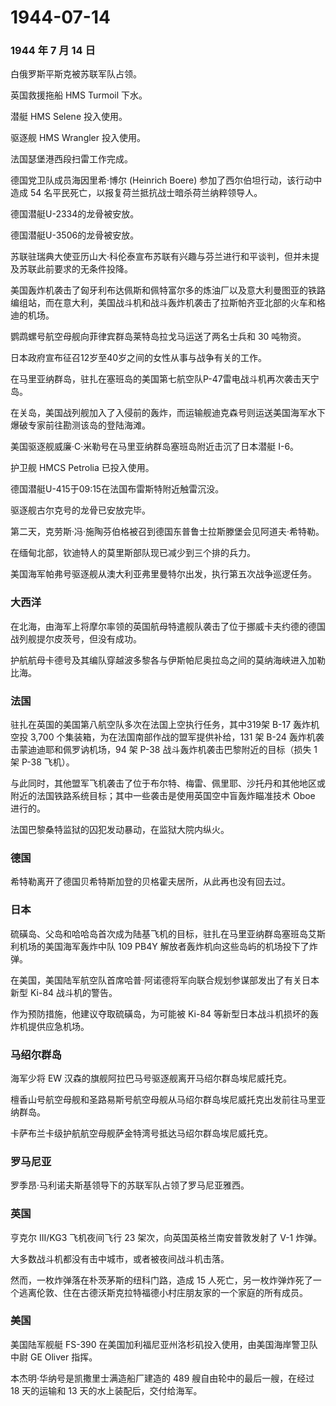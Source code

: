 # 1944-07-14

### 1944 年 7 月 14 日

白俄罗斯平斯克被苏联军队占领。

英国救援拖船 HMS Turmoil 下水。

潜艇 HMS Selene 投入使用。

驱逐舰 HMS Wrangler 投入使用。

法国瑟堡港西段扫雷工作完成。

德国党卫队成员海因里希·博尔 (Heinrich Boere)
参加了西尔伯坦行动，该行动中造成 54
名平民死亡，以报复荷兰抵抗战士暗杀荷兰纳粹领导人。

德国潜艇U-2334的龙骨被安放。

德国潜艇U-3506的龙骨被安放。

苏联驻瑞典大使亚历山大·科伦泰宣布苏联有兴趣与芬兰进行和平谈判，但并未提及苏联此前要求的无条件投降。

美国轰炸机袭击了匈牙利布达佩斯和佩特富尔多的炼油厂以及意大利曼图亚的铁路编组站，而在意大利，美国战斗机和战斗轰炸机袭击了拉斯帕齐亚北部的火车和格迪的机场。

鹦鹉螺号航空母舰向菲律宾群岛莱特岛拉戈马运送了两名士兵和 30 吨物资。

日本政府宣布征召12岁至40岁之间的女性从事与战争有关的工作。

在马里亚纳群岛，驻扎在塞班岛的美国第七航空队P-47雷电战斗机再次袭击天宁岛。

在关岛，美国战列舰加入了入侵前的轰炸，而运输舰迪克森号则运送美国海军水下爆破专家前往勘测该岛的登陆海滩。

美国驱逐舰威廉·C·米勒号在马里亚纳群岛塞班岛附近击沉了日本潜艇 I-6。

护卫舰 HMCS Petrolia 已投入使用。

德国潜艇U-415于09:15在法国布雷斯特附近触雷沉没。

驱逐舰古尔克号的龙骨已安放完毕。

第二天，克劳斯·冯·施陶芬伯格被召到德国东普鲁士拉斯滕堡会见阿道夫·希特勒。

在缅甸北部，钦迪特人的莫里斯部队现已减少到三个排的兵力。

美国海军帕弗号驱逐舰从澳大利亚弗里曼特尔出发，执行第五次战争巡逻任务。

### 大西洋

在北海，由海军上将摩尔率领的英国航母特遣舰队袭击了位于挪威卡夫约德的德国战列舰提尔皮茨号，但没有成功。

护航航母卡德号及其编队穿越波多黎各与伊斯帕尼奥拉岛之间的莫纳海峡进入加勒比海。

### 法国

驻扎在英国的美国第八航空队多次在法国上空执行任务，其中319架 B-17
轰炸机空投 3,700 个集装箱，为在法国南部作战的盟军提供补给，131 架 B-24
轰炸机袭击蒙迪迪耶和佩罗讷机场，94 架 P-38
战斗轰炸机袭击巴黎附近的目标（损失 1 架 P-38 飞机）。

与此同时，其他盟军飞机袭击了位于布尔特、梅雷、佩里耶、沙托丹和其他地区或附近的法国铁路系统目标；其中一些袭击是使用英国空中盲轰炸瞄准技术
Oboe 进行的。

法国巴黎桑特监狱的囚犯发动暴动，在监狱大院内纵火。

### 德国

希特勒离开了德国贝希特斯加登的贝格霍夫居所，从此再也没有回去过。

### 日本

硫磺岛、父岛和哈哈岛首次成为陆基飞机的目标，驻扎在马里亚纳群岛塞班岛艾斯利机场的美国海军轰炸中队
109 PB4Y 解放者轰炸机向这些岛屿的机场投下了炸弹。

在美国，美国陆军航空队首席哈普·阿诺德将军向联合规划参谋部发出了有关日本新型
Ki-84 战斗机的警告。

作为预防措施，他建议夺取硫磺岛，为可能被 Ki-84
等新型日本战斗机损坏的轰炸机提供应急机场。

### 马绍尔群岛

海军少将 EW 汉森的旗舰阿拉巴马号驱逐舰离开马绍尔群岛埃尼威托克。

檀香山号航空母舰和圣路易斯号航空母舰从马绍尔群岛埃尼威托克出发前往马里亚纳群岛。

卡萨布兰卡级护航航空母舰萨金特湾号抵达马绍尔群岛埃尼威托克。

### 罗马尼亚

罗季昂·马利诺夫斯基领导下的苏联军队占领了罗马尼亚雅西。

### 英国

亨克尔 III/KG3 飞机夜间飞行 23 架次，向英国英格兰南安普敦发射了 V-1
炸弹。

大多数战斗机都没有击中城市，或者被夜间战斗机击落。

然而，一枚炸弹落在朴茨茅斯的纽科门路，造成 15
人死亡，另一枚炸弹炸死了一个逃离伦敦、住在古德沃斯克拉特福德小村庄朋友家的一个家庭的所有成员。

### 美国

美国陆军舰艇 FS-390
在美国加利福尼亚州洛杉矶投入使用，由美国海岸警卫队中尉 GE Oliver 指挥。

本杰明·华纳号是凯撒里士满造船厂建造的 489 艘自由轮中的最后一艘，在经过
18 天的运输和 13 天的水上装配后，交付给海军。